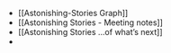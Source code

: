 - [[Astonishing-Stories Graph]]
- [[Astonishing Stories -  Meeting notes]]
- [[Astonishing Stories
...of what’s next]]
- 
